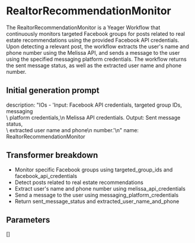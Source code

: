 
# RealtorRecommendationMonitor

The RealtorRecommendationMonitor is a Yeager Workflow that continuously monitors targeted Facebook groups for posts related to real estate recommendations using the provided Facebook API credentials. Upon detecting a relevant post, the workflow extracts the user's name and phone number using the Melissa API, and sends a message to the user using the specified messaging platform credentials. The workflow returns the sent message status, as well as the extracted user name and phone number.

## Initial generation prompt
description: "IOs - 'Input: Facebook API credentials, targeted group IDs, messaging\
  \ platform credentials,\n  Melissa API credentials. Output: Sent message status,\
  \ extracted user name and phone\n  number.'\n"
name: RealtorRecommendationMonitor


## Transformer breakdown
- Monitor specific Facebook groups using targeted_group_ids and facebook_api_credentials
- Detect posts related to real estate recommendations
- Extract user's name and phone number using melissa_api_credentials
- Send a message to the user using messaging_platform_credentials
- Return sent_message_status and extracted_user_name_and_phone

## Parameters
[]

        